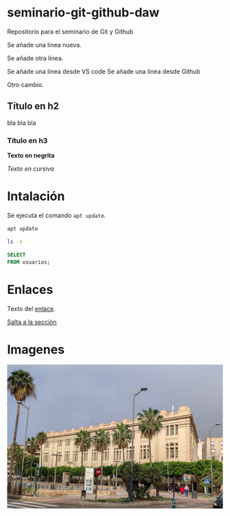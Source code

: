 # seminario-git-github-daw
Repositorio para el seminario de Git y Github

Se añade una linea nueva.

Se añade otra linea.

Se añade una linea desde VS code 
Se añade una linea desde Github

Otro cambio.

## Título en h2

bla bla bla

### Título en h3

**Texto en negrita**

*Texto en cursiva*

# Intalación

Se ejecuta el comando `apt update`.


```
apt update
```

```bash
ls -s
```

```SQL
SELECT 
FROM usuarios;
```

# Enlaces

Texto del [enlace](https.//iescelia.org).

[Salta a la sección ](#seccion1)
# Imagenes

![alt text](image.png)